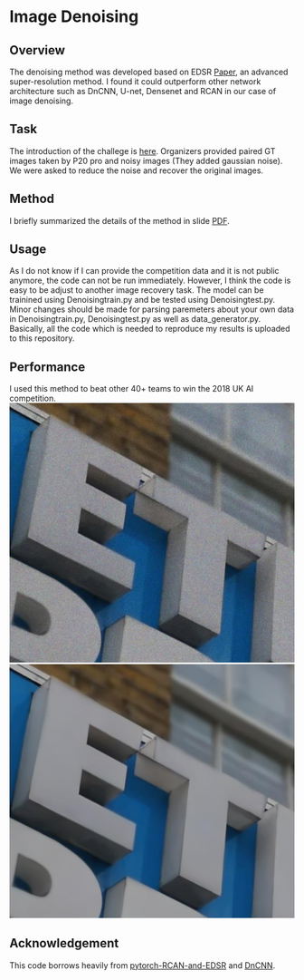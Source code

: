 # Image Denoising
## Overview
The denoising method was developed based on EDSR [Paper](http://openaccess.thecvf.com/content_cvpr_2017_workshops/w12/papers/Lim_Enhanced_Deep_Residual_CVPR_2017_paper.pdf), an advanced super-resolution method. I found it could outperform other network architecture such as DnCNN, U-net, Densenet and RCAN in our case of image denoising.

## Task
The introduction of the challege is [here](http://eucompetition.huawei.com/uk/). Organizers provided paired GT images taken by P20 pro and noisy images (They added gaussian noise). We were asked to reduce the noise and recover the original images.

## Method
I briefly summarized the details of the method in slide [PDF](https://github.com/ZerojumpLine/Image-Denoising/blob/master/Huawei_Denoise_ZejuLi.pdf).

## Usage
As I do not know if I can provide the competition data and it is not public anymore, the code can not be run immediately. However, I think the code is easy to be adjust to another image recovery task. The model can be trainined using Denoisingtrain.py and be tested using Denoisingtest.py. Minor changes should be made for parsing paremeters about your own data in Denoisingtrain.py, Denoisingtest.py as well as data_generator.py. Basically, all the code which is needed to reproduce my results is uploaded to this repository.

## Performance
I used this method to beat other 40+ teams to win the 2018 UK AI competition.
<img src="figs/noisy_image.png" heigth="390px"/> <img src="figs/denoise_results.png" heigth="390px"/>

## Acknowledgement
This code borrows heavily from [pytorch-RCAN-and-EDSR](https://github.com/yulunzhang/RCAN) and [DnCNN](https://github.com/cszn/DnCNN).
